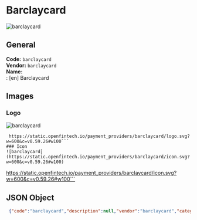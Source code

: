 # Barclaycard 
![barclaycard](https://static.openfintech.io/payment_providers/barclaycard/logo.svg?w=600&c=v0.59.26#w100)  
## General 
**Code:** `barclaycard`  
**Vendor:** `barclaycard`  
**Name:**  
:	[en] Barclaycard  
## Images 
### Logo 
![barclaycard](https://static.openfintech.io/payment_providers/barclaycard/logo.svg?w=600&c=v0.59.26#w100)  
```
 https://static.openfintech.io/payment_providers/barclaycard/logo.svg?w=600&c=v0.59.26#w100```  
### Icon 
![barclaycard](https://static.openfintech.io/payment_providers/barclaycard/icon.svg?w=600&c=v0.59.26#w100)  
```
 https://static.openfintech.io/payment_providers/barclaycard/icon.svg?w=600&c=v0.59.26#w100```  
## JSON Object 
```json
 {"code":"barclaycard","description":null,"vendor":"barclaycard","categories":null,"countries":null,"payment_method":null,"payout_method":null,"metadata":{"about_payments_code":"barclaycard"},"name":{"en":"Barclaycard"}}```  
